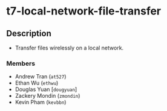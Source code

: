 # t7-local-network-file-transfer

## Description
- Transfer files wirelessly on a local network.

### Members
- Andrew Tran (`at527`)   
- Ethan Wu (`ethwu`)
- Douglas Yuan [`dougyuan`]
- Zackery Mondin (`zmondin`)
- Kevin Pham (`kevbbn`)
